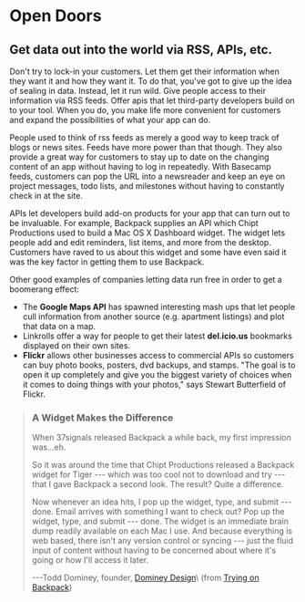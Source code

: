 Open Doors
==========

Get data out into the world via RSS, APIs, etc.
-----------------------------------------------

Don\'t try to lock-in your customers. Let them get their information
when they want it and how they want it. To do that, you\'ve got to give
up the idea of sealing in data. Instead, let it run wild. Give people
access to their information via RSS feeds. Offer apis that let
third-party developers build on to your tool. When you do, you make life
more convenient for customers and expand the possibilities of what your
app can do.

People used to think of rss feeds as merely a good way to keep track of
blogs or news sites. Feeds have more power than that though. They also
provide a great way for customers to stay up to date on the changing
content of an app without having to log in repeatedly. With Basecamp
feeds, customers can pop the URL into a newsreader and keep an eye on
project messages, todo lists, and milestones without having to
constantly check in at the site.

APIs let developers build add-on products for your app that can turn out
to be invaluable. For example, Backpack supplies an API which Chipt
Productions used to build a Mac OS X Dashboard widget. The widget lets
people add and edit reminders, list items, and more from the desktop.
Customers have raved to us about this widget and some have even said it
was the key factor in getting them to use Backpack.

Other good examples of companies letting data run free in order to get a
boomerang effect:

-   The **Google Maps API** has spawned interesting mash ups that let
    people cull information from another source (e.g. apartment
    listings) and plot that data on a map.
-   Linkrolls offer a way for people to get their latest **del.icio.us**
    bookmarks displayed on their own sites.
-   **Flickr** allows other businesses access to commercial APIs so
    customers can buy photo books, posters, dvd backups, and stamps.
    \"The goal is to open it up completely and give you the biggest
    variety of choices when it comes to doing things with your photos,\"
    says Stewart Butterfield of Flickr.

> ### A Widget Makes the Difference
> 
> When 37signals released Backpack a while back, my first impression
> was\...eh.
> 
> So it was around the time that Chipt Productions released a Backpack
> widget for Tiger --- which was too cool not to download and try --- that
> I gave Backpack a second look. The result? Quite a difference.
> 
> Now whenever an idea hits, I pop up the widget, type, and submit ---
> done. Email arrives with something I want to check out? Pop up the
> widget, type, and submit --- done. The widget is an immediate brain dump
> readily available on each Mac I use. And because everything is web
> based, there isn\'t any version control or syncing --- just the fluid
> input of content without having to be concerned about where it\'s going
> or how I\'ll access it later.
> 
> ---Todd Dominey, founder, [Dominey Design](http://domineydesign.com/)\ (from [Trying on Backpack](http://whatdoiknow.org/archives/002378.shtml))
